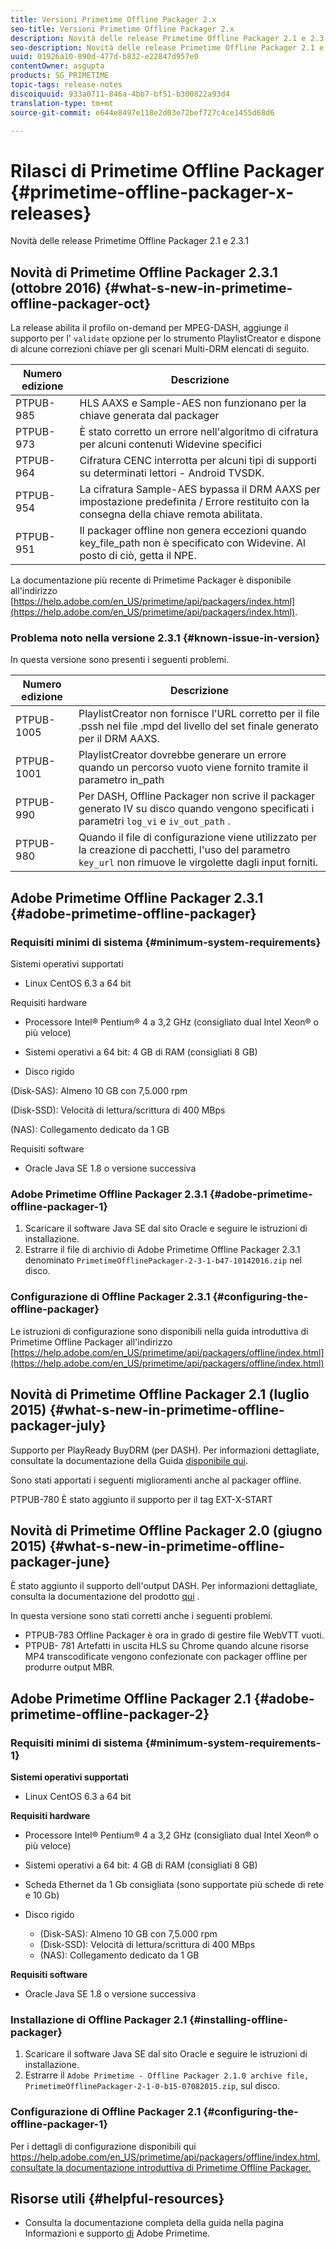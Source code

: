 ```yaml
---
title: Versioni Primetime Offline Packager 2.x
seo-title: Versioni Primetime Offline Packager 2.x
description: Novità delle release Primetime Offline Packager 2.1 e 2.3.1
seo-description: Novità delle release Primetime Offline Packager 2.1 e 2.3.1
uuid: 01926a10-890d-477d-b832-e22847d957e0
contentOwner: asgupta
products: SG_PRIMETIME
topic-tags: release-notes
discoiquuid: 933a0711-846a-4bb7-bf51-b300822a93d4
translation-type: tm+mt
source-git-commit: e644e8497e118e2d03e72bef727c4ce1455d68d6

---
```



# Rilasci di Primetime Offline Packager {#primetime-offline-packager-x-releases}

Novità delle release Primetime Offline Packager 2.1 e 2.3.1

## Novità di Primetime Offline Packager 2.3.1 (ottobre 2016) {#what-s-new-in-primetime-offline-packager-oct}

La release abilita il profilo on-demand per MPEG-DASH, aggiunge il supporto per l&#39; `validate` opzione per lo strumento PlaylistCreator e dispone di alcune correzioni chiave per gli scenari Multi-DRM elencati di seguito.

| **Numero edizione** | **Descrizione** |
|---|---|
| PTPUB-985 | HLS AAXS e Sample-AES non funzionano per la chiave generata dal packager |
| PTPUB-973 | È stato corretto un errore nell&#39;algoritmo di cifratura per alcuni contenuti Widevine specifici |
| PTPUB-964 | Cifratura CENC interrotta per alcuni tipi di supporti su determinati lettori - Android TVSDK. |
| PTPUB-954 | La cifratura Sample-AES bypassa il DRM AAXS per impostazione predefinita / Errore restituito con la consegna della chiave remota abilitata. |
| PTPUB-951 | Il packager offline non genera eccezioni quando key_file_path non è specificato con Widevine. Al posto di ciò, getta il NPE. |

La documentazione più recente di Primetime Packager è disponibile all&#39;indirizzo [https://help.adobe.com/en_US/primetime/api/packagers/index.html](https://help.adobe.com/en_US/primetime/api/packagers/index.html).

### Problema noto nella versione 2.3.1 {#known-issue-in-version}

In questa versione sono presenti i seguenti problemi.

| **Numero edizione** | **Descrizione** |
|---|---|
| PTPUB-1005 | PlaylistCreator non fornisce l&#39;URL corretto per il file .pssh nel file .mpd del livello del set finale generato per il DRM AAXS. |
| PTPUB-1001 | PlaylistCreator dovrebbe generare un errore quando un percorso vuoto viene fornito tramite il parametro in_path |
| PTPUB-990 | Per DASH, Offline Packager non scrive il packager generato IV su disco quando vengono specificati i parametri `log_vi` e `iv_out_path` . |
| PTPUB-980 | Quando il file di configurazione viene utilizzato per la creazione di pacchetti, l&#39;uso del parametro `key_url` non rimuove le virgolette dagli input forniti. |

## Adobe Primetime Offline Packager 2.3.1 {#adobe-primetime-offline-packager}

### Requisiti minimi di sistema {#minimum-system-requirements}

Sistemi operativi supportati

* Linux CentOS 6.3 a 64 bit

Requisiti hardware

* Processore Intel® Pentium® 4 a 3,2 GHz (consigliato dual Intel Xeon® o più veloce)

* Sistemi operativi a 64 bit: 4 GB di RAM (consigliati 8 GB)

* Disco rigido

(Disk-SAS): Almeno 10 GB con 7,5.000 rpm

(Disk-SSD): Velocità di lettura/scrittura di 400 MBps

(NAS): Collegamento dedicato da 1 GB

Requisiti software

* Oracle Java SE 1.8 o versione successiva

### Adobe Primetime Offline Packager 2.3.1 {#adobe-primetime-offline-packager-1}

1. Scaricare il software Java SE dal sito [](https://www.oracle.com/technetwork/java/javase/downloads/index.html) Oracle e seguire le istruzioni di installazione.
1. Estrarre il file di archivio di Adobe Primetime Offline Packager 2.3.1 denominato `PrimetimeOfflinePackager-2-3-1-b47-10142016.zip` nel disco.

### Configurazione di Offline Packager 2.3.1 {#configuring-the-offline-packager}

Le istruzioni di configurazione sono disponibili nella guida introduttiva di Primetime Offline Packager all&#39;indirizzo [https://help.adobe.com/en_US/primetime/api/packagers/offline/index.html](https://help.adobe.com/en_US/primetime/api/packagers/offline/index.html)

## Novità di Primetime Offline Packager 2.1 (luglio 2015) {#what-s-new-in-primetime-offline-packager-july}

Supporto per PlayReady BuyDRM (per DASH). Per informazioni dettagliate, consultate la documentazione della Guida [disponibile qui](https://help.adobe.com/en_US/primetime/api/packagers/offline/index.html).

Sono stati apportati i seguenti miglioramenti anche al packager offline.

PTPUB-780 È stato aggiunto il supporto per il tag EXT-X-START

## Novità di Primetime Offline Packager 2.0 (giugno 2015) {#what-s-new-in-primetime-offline-packager-june}

È stato aggiunto il supporto dell&#39;output DASH. Per informazioni dettagliate, consulta la documentazione del prodotto [qui](https://help.adobe.com/en_US/primetime/api/packagers/offline/index.html) .

In questa versione sono stati corretti anche i seguenti problemi.

* PTPUB-783 Offline Packager è ora in grado di gestire file WebVTT vuoti.
* PTPUB- 781 Artefatti in uscita HLS su Chrome quando alcune risorse MP4 transcodificate vengono confezionate con packager offline per produrre output MBR.

## Adobe Primetime Offline Packager 2.1 {#adobe-primetime-offline-packager-2}

### Requisiti minimi di sistema {#minimum-system-requirements-1}

**Sistemi operativi supportati**

* Linux CentOS 6.3 a 64 bit

**Requisiti hardware**

* Processore Intel® Pentium® 4 a 3,2 GHz (consigliato dual Intel Xeon® o più veloce)

* Sistemi operativi a 64 bit: 4 GB di RAM (consigliati 8 GB)

* Scheda Ethernet da 1 Gb consigliata (sono supportate più schede di rete e 10 Gb)

* Disco rigido

   * (Disk-SAS): Almeno 10 GB con 7,5.000 rpm
   * (Disk-SSD): Velocità di lettura/scrittura di 400 MBps
   * (NAS): Collegamento dedicato da 1 GB

**Requisiti software**

* Oracle Java SE 1.8 o versione successiva

### Installazione di Offline Packager 2.1 {#installing-offline-packager}

1. Scaricare il software Java SE dal sito [](https://www.oracle.com/technetwork/java/javase/downloads/index.html) Oracle e seguire le istruzioni di installazione.
1. Estrarre il `Adobe Primetime - Offline Packager 2.1.0 archive file, PrimetimeOfflinePackager-2-1-0-b15-07082015.zip`, sul disco.

### Configurazione di Offline Packager 2.1 {#configuring-the-offline-packager-1}

Per i dettagli di configurazione disponibili qui [https://help.adobe.com/en_US/primetime/api/packagers/offline/index.html, consultate la documentazione introduttiva di Primetime Offline Packager.](https://help.adobe.com/en_US/primetime/api/packagers/offline/index.html)

## Risorse utili {#helpful-resources}

* Consulta la documentazione completa della guida nella pagina Informazioni e supporto [di](https://helpx.adobe.com/support/primetime.html) Adobe Primetime.